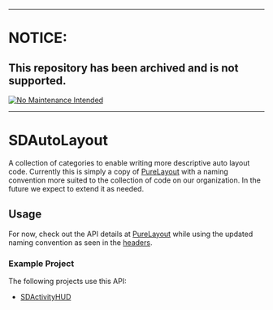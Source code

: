 ***
# NOTICE:

## This repository has been archived and is not supported.

[![No Maintenance Intended](http://unmaintained.tech/badge.svg)](http://unmaintained.tech/)
***

# SDAutoLayout

A collection of categories to enable writing more descriptive auto layout code. Currently this is simply a copy of [PureLayout](https://github.com/smileyborg/PureLayout) with a naming convention more suited to the collection of code on our organization. In the future we expect to extend it as needed.

## Usage

For now, check out the API details at [PureLayout](https://github.com/smileyborg/PureLayout) while using the updated naming convention as seen in the [headers](SDAutoLayout).

### Example Project

The following projects use this API:

- [SDActivityHUD](https://github.com/setdirection/SDActivityHUD)
